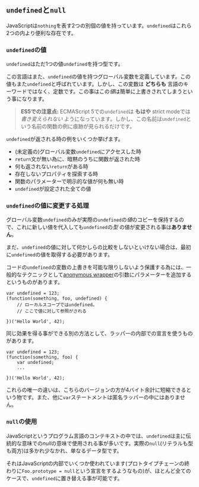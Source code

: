 ## `undefined`と`null`

JavaScriptは`nothing`を表す2つの別個の値を持っています。`undefined`はこれら2つの内より便利な存在です。

### `undefined`の値

`undefined`はただ1つの値`undefined`を持つ型です。

この言語はまた、`undefined`の値を持つグローバル変数を定義しています。この値もまた`undefined`と呼ばれています。しかし、この変数は **どちらも** 言語のキーワードではなく、定数です。この事はこの*値*は簡単に上書きされてしまうという事になります。

> **ES5での注意点:** ECMAScript 5での`undefined`は **もはや** strict modeでは *書き変えられない*
> ようになっています。しかし、この名前は`undefined`という名前の関数の例に痕跡が見られるだけです。

`undefined`が返される時の例をいくつか挙げます。

 - (未定義の)グローバル変数`undefined`にアクセスした時
 - `return`文が無い為に、暗黙のうちに関数が返された時
 - 何も返されない`return`がある時
 - 存在しないプロパティを探索する時
 - 関数のパラメーターで明示的な値が何も無い時
 - `undefined`が設定された全ての値

### `undefined`の値に変更する処理

グローバル変数`undefined`のみが実際の`undefined`の*値*のコピーを保持するので、これに新しい値を代入しても`undefined`の*型* の値が変更される事は**ありません**。

まだ、`undefined`の値に対して何かしらの比較をしないといけない場合は、最初に`undefined`の値を取得する必要があります。

コードの`undefined`の変数の上書きを可能な限りしないよう保護する為には、一般的なテクニックとして[anonymous wrapper](#function.scopes)の引数にパラメーターを追加するというものがあります。

    var undefined = 123;
    (function(something, foo, undefined) {
        // ローカルスコープではundefined。
        // ここで値に対して参照がされる

    })('Hello World', 42);

同じ効果を得る事ができる別の方法として、ラッパーの内部での宣言を使うものがあります。

    var undefined = 123;
    (function(something, foo) {
        var undefined;
        ...

    })('Hello World', 42);

これらの唯一の違いは、こちらのバージョンの方が4バイト余計に短縮できるという物です。また、他に`var`ステートメントは匿名ラッパーの中にはありません。

### `null`の使用

JavaScriptというプログラム言語のコンテキストの中では、`undefined`は主に伝統的な意味での*null*の意味で使用される事が多いです。実際の`null`(リテラルも型も両方)は多かれ少なかれ、単なるデータ型です。

それはJavaScriptの内部でいくつか使われています(プロトタイプチェーンの終わりに`Foo.prototype = null`という宣言をするようなもの)が、ほとんど全てのケースで、`undefined`に置き替える事が可能です。
